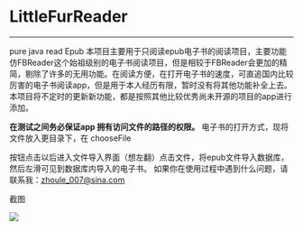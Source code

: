 # LittleFurReader

---

pure java read Epub 
本项目主要用于只阅读epub电子书的阅读项目，主要功能仿FBReader这个始祖级别的电子书阅读项目，但是相较于FBReader会更加的精简，剔除了许多的无用功能。在阅读方便，在打开电子书的速度，可直追国内比较厉害的电子书阅读app，但是用于本人经历有限，暂时没有将其他功能补全上去。 本项目将不定时的更新新功能，都是按照其他比较优秀尚未开源的项目的app进行添加。 

**在测试之间务必保证app 拥有访问文件的路径的权限。**
电子书的打开方式，现将文件放入更目录下，在 chooseFile

按钮点击以后进入文件导入界面（想左翻）点击文件，将epub文件导入数据库，然后左滑可见到数据库内导入的电子书。
如果你在使用过程中遇到什么问题，请联系我：zhoule_007@sina.com

  
截图

![](https://github.com/booyunzhoule/MyEbookReader/blob/master/%E6%88%AA%E5%9B%BE/Screenshot_2018-01-31-16-59-07.png,"main")

